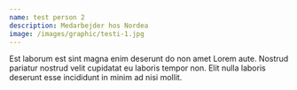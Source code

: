 ```yaml
---
name: test person 2
description: Medarbejder hos Nordea
image: /images/graphic/testi-1.jpg
---
```

Est laborum est sint magna enim deserunt do non amet Lorem aute. Nostrud pariatur nostrud velit cupidatat eu laboris tempor non. Elit nulla laboris deserunt esse incididunt in minim ad nisi mollit.